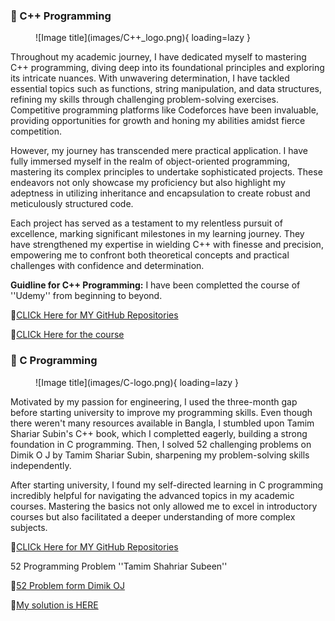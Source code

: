 ### **📌 C++ Programming**

<figure markdown="span">
![Image title](images/C++_logo.png){ loading=lazy }
  <figcaption></figcaption>
</figure>

Throughout my academic journey, I have dedicated myself to mastering C++ programming, diving deep into its foundational principles and exploring its intricate nuances. With unwavering determination, I have tackled essential topics such as functions, string manipulation, and data structures, refining my skills through challenging problem-solving exercises. Competitive programming platforms like Codeforces have been invaluable, providing opportunities for growth and honing my abilities amidst fierce competition.

However, my journey has transcended mere practical application. I have fully immersed myself in the realm of object-oriented programming, mastering its complex principles to undertake sophisticated projects. These endeavors not only showcase my proficiency but also highlight my adeptness in utilizing inheritance and encapsulation to create robust and meticulously structured code.

Each project has served as a testament to my relentless pursuit of excellence, marking significant milestones in my learning journey. They have strengthened my expertise in wielding C++ with finesse and precision, empowering me to confront both theoretical concepts and practical challenges with confidence and determination.


**Guidline for C++ Programming:**
I have been completted the course of ''Udemy'' from beginning to beyond.


🔗[CLICk Here for MY GitHub Repositories](https://github.com/Nusrat008/C-plus-plus-Programming-basic-to-Intermediate)

🔗[CLICk Here for the course](https://drive.google.com/drive/folders/1qdH4Gn2p-Ids-UH5u_4TRlkOUphPqdm6?usp=sharing)


### **📌 C Programming**

<figure markdown="span">
![Image title](images/C-logo.png){ loading=lazy }
  <figcaption></figcaption>
</figure>

Motivated by my passion for engineering, I used the three-month gap before starting university to improve my programming skills. Even though there weren't many resources available in Bangla, I stumbled upon Tamim Shariar Subin's C++ book, which I completted eagerly, building a strong foundation in C programming. Then, I solved 52 challenging problems on Dimik O J by Tamim Shariar Subin, sharpening my problem-solving skills independently.

After starting university, I found my self-directed learning in C programming incredibly helpful for navigating the advanced topics in my academic courses. Mastering the basics not only allowed me to excel in introductory courses but also facilitated a deeper understanding of more complex subjects. 



🔗[CLICk Here for MY GitHub Repositories](https://github.com/Nusrat008/C-programming)


52 Programming Problem ''Tamim Shahriar Subeen''

🔗[52 Problem form Dimik OJ ](https://dimikoj.com/problems)


🔗[My solution is HERE](https://github.com/Nusrat008/C-programming/tree/main/52%20Problem%20Solving)

